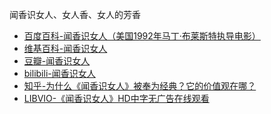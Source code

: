 闻香识女人、女人香、女人的芳香
- [百度百科-闻香识女人（美国1992年马丁·布莱斯特执导电影）](https://baike.baidu.com/item/%E9%97%BB%E9%A6%99%E8%AF%86%E5%A5%B3%E4%BA%BA/6354)
- [维基百科-闻香识女人](https://zh.wikipedia.org/wiki/%E5%A5%B3%E4%BA%BA%E9%A6%99_(1992%E5%B9%B4%E9%9B%BB%E5%BD%B1))
- [豆瓣-闻香识女人](https://movie.douban.com/subject/1298624/)
- [bilibili-闻香识女人](https://www.bilibili.com/bangumi/play/ep747310)
- [知乎-为什么《闻香识女人》被奉为经典？它的价值观在哪？](https://www.zhihu.com/question/29693681)
- [LIBVIO-《闻香识女人》HD中字无广告在线观看](https://libvio.top/play/1424-1-1.html)
